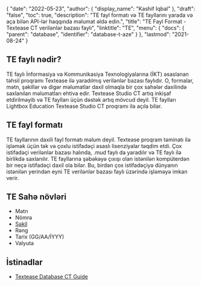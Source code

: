 {
  "date": "2022-05-23",
  "author": {
    "display_name": "Kashif Iqbal"
},
  "draft": "false",
  "toc": true,
  "description": "TE fayl formatı və TE fayllarını yarada və aça bilən API-lər haqqında məlumat əldə edin.",
  "title": "TE Fayl Format - Textease CT verilənlər bazası faylı",
  "linktitle": "TE",
  "menu": {
    "docs": {
      "parent": "database",
      "identifier": "database-t-aze"
}
},
  "lastmod": "2021-08-24"
}

## TE faylı nədir?

TE faylı İnformasiya və Kommunikasiya Texnologiyalarına (İKT) əsaslanan təhsil proqramı Textease ilə yaradılmış verilənlər bazası faylıdır. O, formalar, mətn, şəkillər və digər məlumatlar daxil olmaqla bir çox sahələr daxilində saxlanılan məlumatları ehtiva edir. Textease Studio CT artıq inkişaf etdirilməyib və TE faylları üçün dəstək artıq mövcud deyil. TE faylları Lightbox Education Textease Studio CT proqramı ilə açıla bilər.

## TE fayl formatı

TE fayllarının daxili fayl formatı məlum deyil. Textease proqram təminatı ilə işləmək üçün tək və çoxlu istifadəçi əsaslı lisenziyalar təqdim etdi. Çox istifadəçi verilənlər bazası halında, .mud faylı da yaradılır və TE faylı ilə birlikdə saxlanılır. TE fayllarına şəbəkəyə çıxışı olan istənilən kompüterdən bir neçə istifadəçi daxil ola bilər. Bu, birdən çox istifadəçiyə dünyanın istənilən yerindən eyni TE verilənlər bazası faylı üzərində işləməyə imkan verir.

## TE Sahə növləri

 * Mətn
 * Nömrə
 * [Şəkil](/şəkil/)
 * Rəng
 * Tarix (GG/AA/İYYY)
 * Valyuta

## İstinadlar ##

* [Textease Database CT Guide](https://products.conholdate.app/viewer/view/8MPsb0m0GyulEw3GO/textease-database-ct-guide.pdf?preview=true.pdf)

